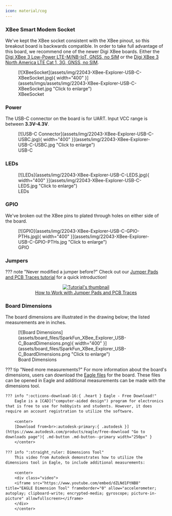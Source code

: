 ```yaml
---
icon: material/cog
---
```


<!-- This section goes into detail about the various components on the product, solder jumpers as well as the board dimensions with a dimensional drawing exported from Eagle. -->

### XBee Smart Modem Socket

We've kept the XBee socket consistent with the XBee pinout, so this breakout board is backwards compatible. In order to take full advantage of this board, we recommend one of the newer Digi XBee boards. Either the [Digi XBee 3 Low-Power LTE-M/NB-IoT, GNSS, no SIM](https://www.sparkfun.com/products/22329) or the [Digi XBee 3 North America LTE Cat 1, 3G, GNSS, no SIM](https://www.sparkfun.com/products/22330). 


<figure markdown>
[![XBeeSocket](assets/img/22043-XBee-Explorer-USB-C-XBeeSocket.jpg){ width="400" }](assets/imgs/assets/img/22043-XBee-Explorer-USB-C-XBeeSocket.jpg "Click to enlarge")
<figcaption markdown>XBeeSocket</figcaption>
</figure>

### Power

The USB-C connector on the board is for UART. Input VCC range is between <b>3.3V-4.3V</b>. 


<figure markdown>
[![USB-C Connector](assets/img/22043-XBee-Explorer-USB-C-USBC.jpg){ width="400" }](assets/img/22043-XBee-Explorer-USB-C-USBC.jpg "Click to enlarge")
<figcaption markdown>USB-C</figcaption>
</figure>



### LEDs

<figure markdown>
[![LEDs](assets/img/22043-XBee-Explorer-USB-C-LEDS.jpg){ width="400" }](assets/img/22043-XBee-Explorer-USB-C-LEDS.jpg "Click to enlarge")
<figcaption markdown>LEDs</figcaption>
</figure>

### GPIO

We've broken out the XBee pins to plated through holes on either side of the board. 

<figure markdown>
[![GPIO](assets/img/22043-XBee-Explorer-USB-C-GPIO-PTHs.jpg){ width="400" }](assets/img/22043-XBee-Explorer-USB-C-GPIO-PTHs.jpg "Click to enlarge")
<figcaption markdown>GPIO</figcaption>
</figure>

### Jumpers

??? note "Never modified a jumper before?"
	Check out our <a href="https://learn.sparkfun.com/tutorials/664">Jumper Pads and PCB Traces tutorial</a> for a quick introduction!
	<p align="center">
		<a href="https://learn.sparkfun.com/tutorials/664">
		<img src="https://cdn.sparkfun.com/c/264-148/assets/learn_tutorials/6/6/4/PCB_TraceCutLumenati.jpg" alt="Tutorial's thumbnail"><br>
        How to Work with Jumper Pads and PCB Traces</a>
	</p>


### Board Dimensions

The board dimensions are illustrated in the drawing below; the listed measurements are in inches.

<figure markdown>
[![Board Dimensions](assets/board_files/SparkFun_XBee_Explorer_USB-C_BoardDimensions.png){ width="400" }](assets/board_files/SparkFun_XBee_Explorer_USB-C_BoardDimensions.png "Click to enlarge")
<figcaption markdown> Board Dimensions</figcaption>
</figure>


??? tip "Need more measurements?"
	For more information about the board's dimensions, users can download the [Eagle files](../assets/board_files/eagle_files.zip) for the board. These files can be opened in Eagle and additional measurements can be made with the dimensions tool.

	??? info ":octicons-download-16:{ .heart } Eagle - Free Download!"
		Eagle is a [CAD]("computer-aided design") program for electronics that is free to use for hobbyists and students. However, it does require an account registration to utilize the software.

		<center>
		[Download from<br>:autodesk-primary:{ .autodesk }](https://www.autodesk.com/products/eagle/free-download "Go to downloads page"){ .md-button .md-button--primary width="250px" }
		</center>
	
	??? info ":straight_ruler: Dimensions Tool"
		This video from Autodesk demonstrates how to utilize the dimensions tool in Eagle, to include additional measurements:

		<center>
		<div class="video">
		<iframe src="https://www.youtube.com/embed/dZLNd1FtNB8" title="EAGLE Dimension Tool" frameborder="0" allow="accelerometer; autoplay; clipboard-write; encrypted-media; gyroscope; picture-in-picture" allowfullscreen></iframe>
		</div>
		</center>
